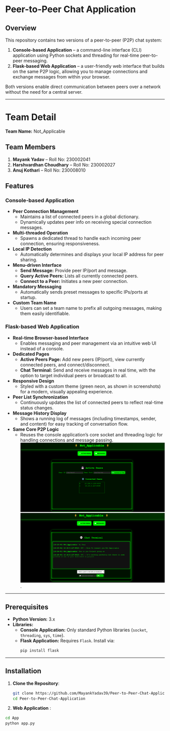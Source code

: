 # Peer-to-Peer Chat Application

## Overview
This repository contains two versions of a peer-to-peer (P2P) chat system:

1. **Console-based Application** – a command-line interface (CLI) application using Python sockets and threading for real-time peer-to-peer messaging.
2. **Flask-based Web Application** – a user-friendly web interface that builds on the same P2P logic, allowing you to manage connections and exchange messages from within your browser.

Both versions enable direct communication between peers over a network without the need for a central server.

---


# Team Detail

**Team Name:** Not_Applicable

## Team Members

1. **Mayank Yadav** – Roll No: 230002041
2. **Harshvardhan Choudhary** – Roll No: 230002027
3. **Anuj Kothari** – Roll No: 230008010
## Features

### Console-based Application
- **Peer Connection Management**
  - Maintains a list of connected peers in a global dictionary.
  - Dynamically updates peer info on receiving special connection messages.
- **Multi-threaded Operation**
  - Spawns a dedicated thread to handle each incoming peer connection, ensuring responsiveness.
- **Local IP Detection**
  - Automatically determines and displays your local IP address for peer sharing.
- **Menu-driven Interface**
  - **Send Message:** Provide peer IP/port and message.  
  - **Query Active Peers:** Lists all currently connected peers.  
  - **Connect to a Peer:** Initiates a new peer connection.
- **Mandatory Messaging**
  - Automatically sends preset messages to specific IPs/ports at startup.
- **Custom Team Name**
  - Users can set a team name to prefix all outgoing messages, making them easily identifiable.

### Flask-based Web Application
- **Real-time Browser-based Interface**
  - Enables messaging and peer management via an intuitive web UI instead of a console.
- **Dedicated Pages**
  - **Active Peers Page:** Add new peers (IP/port), view currently connected peers, and connect/disconnect.  
  - **Chat Terminal:** Send and receive messages in real time, with the option to target individual peers or broadcast to all.
- **Responsive Design**
  - Styled with a custom theme (green neon, as shown in screenshots) for a modern, visually appealing experience.
- **Peer List Synchronization**
  - Continuously updates the list of connected peers to reflect real-time status changes.
- **Message History Display**
  - Shows a running log of messages (including timestamps, sender, and content) for easy tracking of conversation flow.
- **Same Core P2P Logic**
  - Reuses the console application’s core socket and threading logic for handling connections and message passing.
     ![Chat Application Screenshot](Images/Screenshot%202025-02-19%20154937.png)
  ![Chat Application Screenshot](/Images/Screenshot%202025-02-19%20162514.png).

---

## Prerequisites
- **Python Version:** 3.x
- **Libraries:**
  - **Console Application:** Only standard Python libraries (`socket`, `threading`, `sys`, `time`).
  - **Flask Application:** Requires `Flask`. Install via:
    ```bash
    pip install flask
    ```

---

## Installation
1. **Clone the Repository**:
   ```bash
   git clone https://github.com/MayankYadav39/Peer-to-Peer-Chat-Application.git
   cd Peer-to-Peer-Chat-Application
2. **Web Application**   :
  ```bash
  cd App
  python app.py
  ```

   
